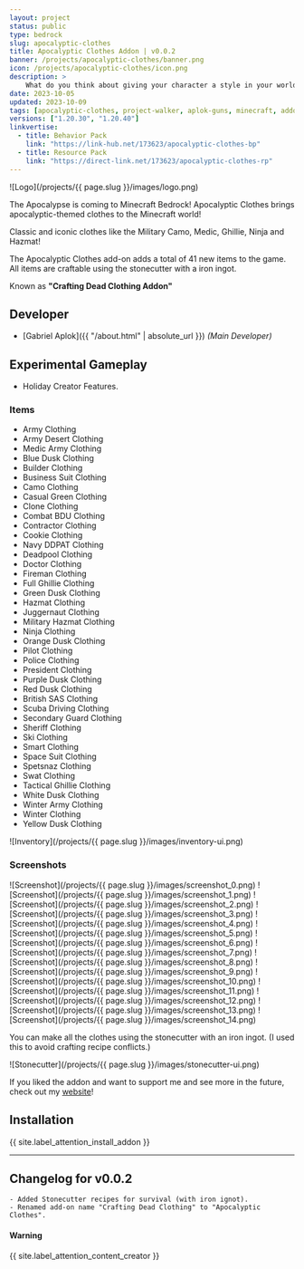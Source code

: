 ```yaml
---
layout: project
status: public
type: bedrock
slug: apocalyptic-clothes
title: Apocalyptic Clothes Addon | v0.0.2
banner: /projects/apocalyptic-clothes/banner.png
icon: /projects/apocalyptic-clothes/icon.png
description: >
    What do you think about giving your character a style in your world? Both survival and a zombie apocalypse! Make your own style and show to your friends.
date: 2023-10-05
updated: 2023-10-09
tags: [apocalyptic-clothes, project-walker, aplok-guns, minecraft, addon]
versions: ["1.20.30", "1.20.40"]
linkvertise:
  - title: Behavior Pack
    link: "https://link-hub.net/173623/apocalyptic-clothes-bp"
  - title: Resource Pack
    link: "https://direct-link.net/173623/apocalyptic-clothes-rp"
---
```


![Logo](/projects/{{ page.slug }}/images/logo.png)

The Apocalypse is coming to Minecraft Bedrock! Apocalyptic Clothes brings apocalyptic-themed clothes to the Minecraft world!

Classic and iconic clothes like the Military Camo, Medic, Ghillie, Ninja and Hazmat!

The Apocalyptic Clothes add-on adds a total of 41 new items to the game. All items are craftable using the stonecutter with a iron ingot.

Known as **"Crafting Dead Clothing Addon"**

## Developer

- [Gabriel Aplok]({{ "/about.html" | absolute_url }}) _(Main Developer)_

## Experimental Gameplay

- Holiday Creator Features.

### Items

- Army Clothing
- Army Desert Clothing
- Medic Army Clothing
- Blue Dusk Clothing
- Builder Clothing
- Business Suit Clothing
- Camo Clothing
- Casual Green Clothing
- Clone Clothing
- Combat BDU Clothing
- Contractor Clothing
- Cookie Clothing
- Navy DDPAT Clothing
- Deadpool Clothing
- Doctor Clothing
- Fireman Clothing
- Full Ghillie Clothing
- Green Dusk Clothing
- Hazmat Clothing
- Juggernaut Clothing
- Military Hazmat Clothing
- Ninja Clothing
- Orange Dusk Clothing
- Pilot Clothing
- Police Clothing
- President Clothing
- Purple Dusk Clothing
- Red Dusk Clothing
- British SAS Clothing
- Scuba Driving Clothing
- Secondary Guard Clothing
- Sheriff Clothing
- Ski Clothing
- Smart Clothing
- Space Suit Clothing
- Spetsnaz Clothing
- Swat Clothing
- Tactical Ghillie Clothing
- White Dusk Clothing
- Winter Army Clothing
- Winter Clothing
- Yellow Dusk Clothing

![Inventory](/projects/{{ page.slug }}/images/inventory-ui.png)

### Screenshots

![Screenshot](/projects/{{ page.slug }}/images/screenshot_0.png)
![Screenshot](/projects/{{ page.slug }}/images/screenshot_1.png)
![Screenshot](/projects/{{ page.slug }}/images/screenshot_2.png)
![Screenshot](/projects/{{ page.slug }}/images/screenshot_3.png)
![Screenshot](/projects/{{ page.slug }}/images/screenshot_4.png)
![Screenshot](/projects/{{ page.slug }}/images/screenshot_5.png)
![Screenshot](/projects/{{ page.slug }}/images/screenshot_6.png)
![Screenshot](/projects/{{ page.slug }}/images/screenshot_7.png)
![Screenshot](/projects/{{ page.slug }}/images/screenshot_8.png)
![Screenshot](/projects/{{ page.slug }}/images/screenshot_9.png)
![Screenshot](/projects/{{ page.slug }}/images/screenshot_10.png)
![Screenshot](/projects/{{ page.slug }}/images/screenshot_11.png)
![Screenshot](/projects/{{ page.slug }}/images/screenshot_12.png)
![Screenshot](/projects/{{ page.slug }}/images/screenshot_13.png)
![Screenshot](/projects/{{ page.slug }}/images/screenshot_14.png)

You can make all the clothes using the stonecutter with an iron ingot. (I used this to avoid crafting recipe conflicts.)

![Stonecutter](/projects/{{ page.slug }}/images/stonecutter-ui.png)

If you liked the addon and want to support me and see more in the future, check out my [website](https://gabriel-aplok.github.io/)!

## Installation

{{ site.label_attention_install_addon }}

---

## Changelog for v0.0.2

```
- Added Stonecutter recipes for survival (with iron ignot).
- Renamed add-on name "Crafting Dead Clothing" to "Apocalyptic Clothes".
```

<div class="alert alert-danger" role="alert">
  <h4 class="alert-heading">Warning</h4>
  <p>{{ site.label_attention_content_creator }}</p>
</div>
